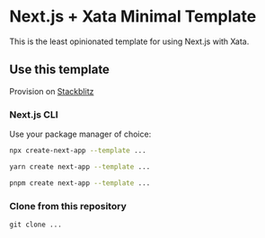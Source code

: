 # Next.js + Xata Minimal Template

This is the least opinionated template for using Next.js with Xata.

## Use this template

Provision on [Stackblitz]()

### Next.js CLI
Use your package manager of choice:

```sh
npx create-next-app --template ...
```

```sh
yarn create next-app --template ...
```

```sh
pnpm create next-app --template ...
```

### Clone from this repository

```
git clone ...
```

